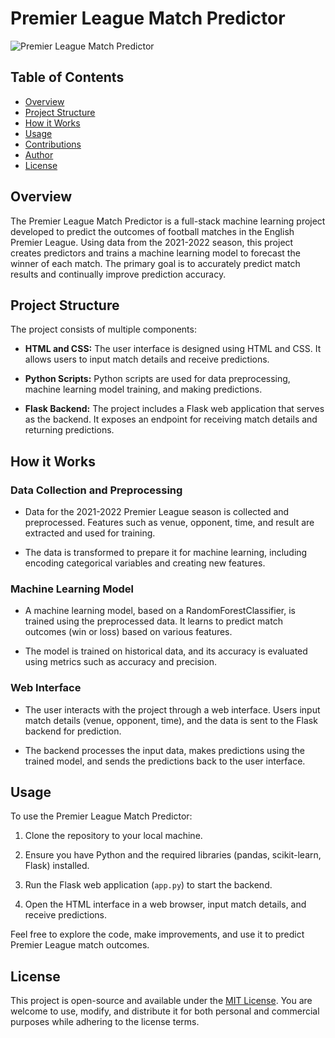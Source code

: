 # Premier League Match Predictor

![Premier League Match Predictor](preview.png)

## Table of Contents

- [Overview](#overview)
- [Project Structure](#project-structure)
- [How it Works](#how-it-works)
- [Usage](#usage)
- [Contributions](#contributions)
- [Author](#author)
- [License](#license)

## Overview

The Premier League Match Predictor is a full-stack machine learning project developed to predict the outcomes of football matches in the English Premier League. Using data from the 2021-2022 season, this project creates predictors and trains a machine learning model to forecast the winner of each match. The primary goal is to accurately predict match results and continually improve prediction accuracy.

## Project Structure

The project consists of multiple components:

- **HTML and CSS:** The user interface is designed using HTML and CSS. It allows users to input match details and receive predictions.

- **Python Scripts:** Python scripts are used for data preprocessing, machine learning model training, and making predictions.

- **Flask Backend:** The project includes a Flask web application that serves as the backend. It exposes an endpoint for receiving match details and returning predictions.

## How it Works

### Data Collection and Preprocessing

- Data for the 2021-2022 Premier League season is collected and preprocessed. Features such as venue, opponent, time, and result are extracted and used for training.

- The data is transformed to prepare it for machine learning, including encoding categorical variables and creating new features.

### Machine Learning Model

- A machine learning model, based on a RandomForestClassifier, is trained using the preprocessed data. It learns to predict match outcomes (win or loss) based on various features.

- The model is trained on historical data, and its accuracy is evaluated using metrics such as accuracy and precision.

### Web Interface

- The user interacts with the project through a web interface. Users input match details (venue, opponent, time), and the data is sent to the Flask backend for prediction.

- The backend processes the input data, makes predictions using the trained model, and sends the predictions back to the user interface.

## Usage

To use the Premier League Match Predictor:

1. Clone the repository to your local machine.

2. Ensure you have Python and the required libraries (pandas, scikit-learn, Flask) installed.

3. Run the Flask web application (`app.py`) to start the backend.

4. Open the HTML interface in a web browser, input match details, and receive predictions.

Feel free to explore the code, make improvements, and use it to predict Premier League match outcomes.


## License

This project is open-source and available under the [MIT License](LICENSE). You are welcome to use, modify, and distribute it for both personal and commercial purposes while adhering to the license terms.

